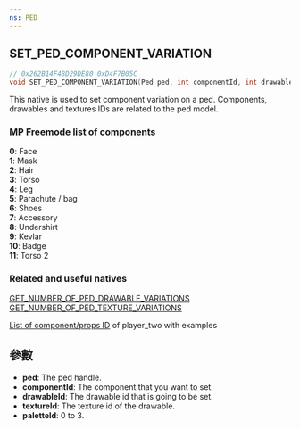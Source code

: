 ```yaml
---
ns: PED
---
```

## SET_PED_COMPONENT_VARIATION

```c
// 0x262B14F48D29DE80 0xD4F7B05C
void SET_PED_COMPONENT_VARIATION(Ped ped, int componentId, int drawableId, int textureId, int paletteId);
```

This native is used to set component variation on a ped. Components, drawables and textures IDs are related to the ped model. 

### MP Freemode list of components
**0**: Face  
**1**: Mask  
**2**: Hair  
**3**: Torso  
**4**: Leg  
**5**: Parachute / bag  
**6**: Shoes  
**7**: Accessory  
**8**: Undershirt  
**9**: Kevlar  
**10**: Badge  
**11**: Torso 2  

### Related and useful natives
[GET_NUMBER_OF_PED_DRAWABLE_VARIATIONS](#_0x27561561732A7842)  
[GET_NUMBER_OF_PED_TEXTURE_VARIATIONS](#_0x8F7156A3142A6BAD)  

[List of component/props ID](gtaxscripting.blogspot.com/2016/04/gta-v-peds-component-and-props.html) of player_two with examples

## 參數
* **ped**: The ped handle.
* **componentId**: The component that you want to set.
* **drawableId**: The drawable id that is going to be set.
* **textureId**: The texture id of the drawable.
* **paletteId**: 0 to 3.
